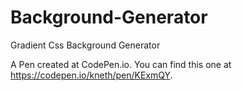 # Background-Generator
Gradient Css Background Generator

A Pen created at CodePen.io. You can find this one at https://codepen.io/kneth/pen/KExmQY.
